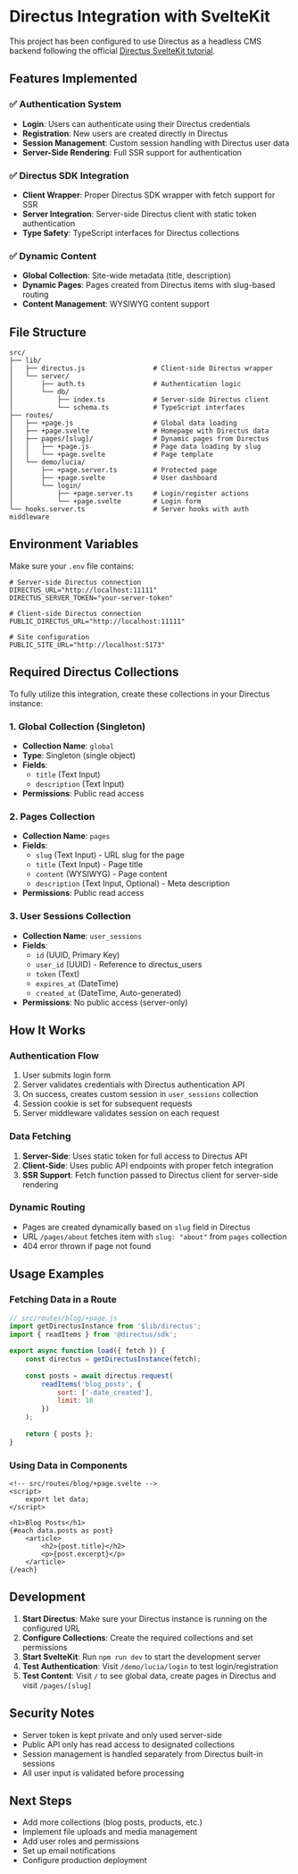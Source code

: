 # Directus Integration with SvelteKit

This project has been configured to use Directus as a headless CMS backend following the official [Directus SvelteKit tutorial](https://directus.io/docs/tutorials/getting-started/fetch-data-from-directus-with-sveltekit).

## Features Implemented

### ✅ Authentication System
- **Login**: Users can authenticate using their Directus credentials
- **Registration**: New users are created directly in Directus
- **Session Management**: Custom session handling with Directus user data
- **Server-Side Rendering**: Full SSR support for authentication

### ✅ Directus SDK Integration
- **Client Wrapper**: Proper Directus SDK wrapper with fetch support for SSR
- **Server Integration**: Server-side Directus client with static token authentication
- **Type Safety**: TypeScript interfaces for Directus collections

### ✅ Dynamic Content
- **Global Collection**: Site-wide metadata (title, description)
- **Dynamic Pages**: Pages created from Directus items with slug-based routing
- **Content Management**: WYSIWYG content support

## File Structure

```
src/
├── lib/
│   ├── directus.js                 # Client-side Directus wrapper
│   └── server/
│       ├── auth.ts                 # Authentication logic
│       └── db/
│           ├── index.ts            # Server-side Directus client
│           └── schema.ts           # TypeScript interfaces
├── routes/
│   ├── +page.js                    # Global data loading
│   ├── +page.svelte                # Homepage with Directus data
│   ├── pages/[slug]/               # Dynamic pages from Directus
│   │   ├── +page.js                # Page data loading by slug
│   │   └── +page.svelte            # Page template
│   └── demo/lucia/
│       ├── +page.server.ts         # Protected page
│       ├── +page.svelte            # User dashboard
│       └── login/
│           ├── +page.server.ts     # Login/register actions
│           └── +page.svelte        # Login form
└── hooks.server.ts                 # Server hooks with auth middleware
```

## Environment Variables

Make sure your `.env` file contains:

```env
# Server-side Directus connection
DIRECTUS_URL="http://localhost:11111"
DIRECTUS_SERVER_TOKEN="your-server-token"

# Client-side Directus connection
PUBLIC_DIRECTUS_URL="http://localhost:11111"

# Site configuration
PUBLIC_SITE_URL="http://localhost:5173"
```

## Required Directus Collections

To fully utilize this integration, create these collections in your Directus instance:

### 1. Global Collection (Singleton)
- **Collection Name**: `global`
- **Type**: Singleton (single object)
- **Fields**:
  - `title` (Text Input)
  - `description` (Text Input)
- **Permissions**: Public read access

### 2. Pages Collection
- **Collection Name**: `pages`
- **Fields**:
  - `slug` (Text Input) - URL slug for the page
  - `title` (Text Input) - Page title
  - `content` (WYSIWYG) - Page content
  - `description` (Text Input, Optional) - Meta description
- **Permissions**: Public read access

### 3. User Sessions Collection
- **Collection Name**: `user_sessions`
- **Fields**:
  - `id` (UUID, Primary Key)
  - `user_id` (UUID) - Reference to directus_users
  - `token` (Text)
  - `expires_at` (DateTime)
  - `created_at` (DateTime, Auto-generated)
- **Permissions**: No public access (server-only)

## How It Works

### Authentication Flow
1. User submits login form
2. Server validates credentials with Directus authentication API
3. On success, creates custom session in `user_sessions` collection
4. Session cookie is set for subsequent requests
5. Server middleware validates session on each request

### Data Fetching
1. **Server-Side**: Uses static token for full access to Directus API
2. **Client-Side**: Uses public API endpoints with proper fetch integration
3. **SSR Support**: Fetch function passed to Directus client for server-side rendering

### Dynamic Routing
- Pages are created dynamically based on `slug` field in Directus
- URL `/pages/about` fetches item with `slug: "about"` from `pages` collection
- 404 error thrown if page not found

## Usage Examples

### Fetching Data in a Route

```javascript
// src/routes/blog/+page.js
import getDirectusInstance from '$lib/directus';
import { readItems } from '@directus/sdk';

export async function load({ fetch }) {
    const directus = getDirectusInstance(fetch);
    
    const posts = await directus.request(
        readItems('blog_posts', {
            sort: ['-date_created'],
            limit: 10
        })
    );
    
    return { posts };
}
```

### Using Data in Components

```svelte
<!-- src/routes/blog/+page.svelte -->
<script>
    export let data;
</script>

<h1>Blog Posts</h1>
{#each data.posts as post}
    <article>
        <h2>{post.title}</h2>
        <p>{post.excerpt}</p>
    </article>
{/each}
```

## Development

1. **Start Directus**: Make sure your Directus instance is running on the configured URL
2. **Configure Collections**: Create the required collections and set permissions
3. **Start SvelteKit**: Run `npm run dev` to start the development server
4. **Test Authentication**: Visit `/demo/lucia/login` to test login/registration
5. **Test Content**: Visit `/` to see global data, create pages in Directus and visit `/pages/[slug]`

## Security Notes

- Server token is kept private and only used server-side
- Public API only has read access to designated collections
- Session management is handled separately from Directus built-in sessions
- All user input is validated before processing

## Next Steps

- Add more collections (blog posts, products, etc.)
- Implement file uploads and media management
- Add user roles and permissions
- Set up email notifications
- Configure production deployment